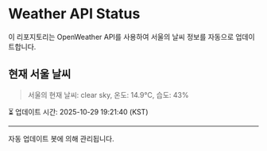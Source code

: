 
# Weather API Status

이 리포지토리는 OpenWeather API를 사용하여 서울의 날씨 정보를 자동으로 업데이트합니다.

## 현재 서울 날씨
> 서울의 현재 날씨: clear sky, 온도: 14.9°C, 습도: 43%

⏳ 업데이트 시간: 2025-10-29 19:21:40 (KST)

---
자동 업데이트 봇에 의해 관리됩니다.
